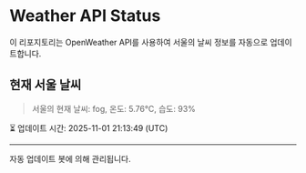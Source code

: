 
# Weather API Status

이 리포지토리는 OpenWeather API를 사용하여 서울의 날씨 정보를 자동으로 업데이트합니다.

## 현재 서울 날씨
> 서울의 현재 날씨: fog, 온도: 5.76°C, 습도: 93%

⏳ 업데이트 시간: 2025-11-01 21:13:49 (UTC)

---
자동 업데이트 봇에 의해 관리됩니다.
